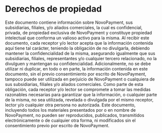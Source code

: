 # Derechos de propiedad

Este documento contiene información sobre NovoPayment, sus subsidiarias, filiales, y/o aliados comerciales, la cual es confidencial, privada, de propiedad exclusiva de NovoPayment y constituye propiedad intelectual que conforma un valioso activo para la misma.
Al recibir este documento, cada receptor y/o lector acepta que la información contenida aquí tiene tal carácter, teniendo la obligación de no divulgarla, debiendo mantener la confidencialidad de la misma, asegurando igualmente que sus subsidiarias, filiales, representantes y/o cualquier tercero relacionado, no la divulguen y mantengan su confidencialidad.
Adicionalmente, no se debe utilizar ni duplicar, en todo o en parte, la información contenida en este documento, sin el previo consentimiento por escrito de NovoPayment, tampoco puede ser utilizada en perjuicio de NovoPayment o cualquiera de sus subsidiarias, filiales y/o aliados comerciales.
Como parte de esta obligación, cada receptor y/o lector se compromete a tomar las medidas razonables necesarias para garantizar que la información, o cualquier parte de la misma, no sea utilizada, revelada o divulgada por el mismo receptor, lector y/o cualquier otra persona no autorizada.
Este documento, incluyendo todos los materiales presentados por o en nombre de NovoPayment, no pueden ser reproducidos, publicados, transmitidos electrónicamente o de cualquier otra forma, ni modificados sin el consentimiento previo por escrito de NovoPayment.
